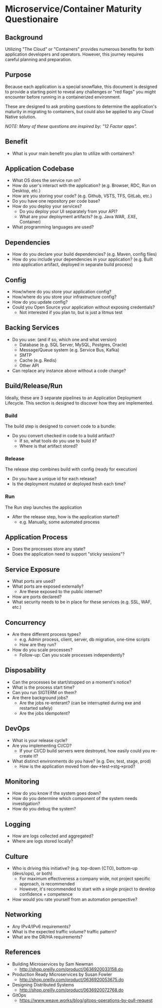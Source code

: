 # Microservice/Container Maturity Questionaire

## Background

Utilizing "The Cloud" or "Containers" provides numerous benefits for both application developers and operators.  However, this journey requires careful planning and preparation.

## Purpose

Because each application is a special snowflake, this document is designed to provide a starting point to reveal any challenges or "red flags" you might encounter before running in a containerized environment.

These are designed to ask probing questions to determine the application's maturity in migrating to containers, but could also be applied to any Cloud Native solution.

_NOTE: Many of these questions are inspired by: "12 Factor apps"._

## Benefit

* What is your main benefit you plan to utilize with containers?

## Application Codebase

* What OS does the service run on?
* How do user's interact with the application?  (e.g. Browser, RDC, Run on Desktop, etc.)
* How are you storing your code? (e.g. Github, VSTS, TFS, GitLab, etc.)
* Do you have one repository per code base?
* How do you deploy your services?
  * Do you deploy your UI separately from your API?
  * What are your deployment artifacts? (e.g. Java WAR, .EXE, Container)
* What programming languages are used?

## Dependencies

* How do you declare your build dependencies? (e.g. Maven, config files)
* How do you include your dependencies in your application? (e.g. Built into application artifact, deployed in separate build process)

## Config

* How/where do you store your application config?
* How/where do you store your infrastructure config?
* How do you update config?
* Could you Open Source your application without exposing credentials?
  * Not interested if you plan to, but is just a litmus test

## Backing Services

* Do you use: (and if so, which one and what version)
  * Database (e.g. SQL Server, MySQL, Postgres, Oracle)
  * Message/Queue system (e.g. Service Bus, Kafka)
  * SMTP
  * Cache (e.g. Redis)
  * Other API
* Can replace any instance above without a code change?

## Build/Release/Run

Ideally, these are 3 separate pipelines to an Application Deployment Lifecycle.  This section is designed to discover how they are implemented.

### Build

The build step is designed to convert code to a bundle:

* Do you convert checked in code to a build artifact?
  * If so, what tools do you use to build it?
  * Where is that artifact stored?

### Release

The release step combines build with config (ready for execution)

* Do you have a unique id for each release?
* Is the deployment mutated or deployed fresh each time?

### Run

The Run step launches the application

* After the release step, how is the application started?
  * e.g. Manually, some automated process

## Application Process

* Does the processes store any state?
* Does the application need to support "sticky sessions"?

## Service Exposure

* What ports are used?
* What ports are exposed externally?
  * Are these exposed to the public internet?
* How are ports declared?
* What security needs to be in place for these services (e.g. SSL, WAF, etc.)

## Concurrency

* Are there different process types?
  * e.g. Admin process, client, server, db migration, one-time scripts
  * How are they run?
* How do you scale processes?
  * Follow-up:  Can you scale processes independently?

## Disposability

* Can the processes be start/stopped on a moment's notice?
* What is the process start time?
* Can you run SIGTERM on them?
* Are there background jobs?
  * Are the jobs re-enterant? (can be interrupted during exe and restarted safely)
  * Are the jobs idempotent?

## DevOps

* What is your release cycle?
* Are you implementing CI/CD?
  * If your CI/CD build servers were destroyed, how easily could you re-create it?
* What distinct environments do you have? (e.g. Dev, test, stage, prod)
  * How is the application moved from dev->test->stg->prod?

## Monitoring

* How do you know if the system goes down?
* How do you determine which component of the system needs investigation?
* How do you debug the system?

## Logging

* How are logs collected and aggregated?
* Where are logs stored locally?

## Culture

* Who is driving this initiative? (e.g. top-down (CTO), bottom-up (devs/ops), or both)
  * For maximum effectiveness a company wide, not project specific approach, is recommended
  * However, it's recommended to start with a single project to develop confidence + competence
* How would you rate yourself from an automation perspective?

## Networking

* Any IPv4/IPv6 requirements?
* What is the expected traffic volume? traffic pattern?
* What are the DR/HA requirements?

## References

* Building Microservices by Sam Newman
  * http://shop.oreilly.com/product/0636920033158.do
* Production Ready Microservices by Susan Fowler
  * http://shop.oreilly.com/product/0636920053675.do
* Designing Distributed Systems
  * http://shop.oreilly.com/product/0636920072768.do
* GitOps
  * https://www.weave.works/blog/gitops-operations-by-pull-request
